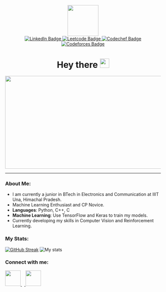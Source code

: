 <div id="header" align="center">
  <img src="https://media.giphy.com/media/M9gbBd9nbDrOTu1Mqx/giphy.gif" width="100"/>
</div>

<div id="badges" align="center">
  <a href="https://www.linkedin.com/in/anshgudibanda/"><img src="https://img.shields.io/badge/LinkedIn-blue?style=for-the-badge&logo=linkedin&logoColor=white" alt="LinkedIn Badge"/>  </a>    
  <a href="https://www.leetcode.com/anshgudibanda/"><img src="https://img.shields.io/badge/Leetcode-black?style=for-the-badge&logo=leetcode&logoColor=gold" alt="Leetcode Badge"/>  </a>    
  <a href="https://www.codechef.com/users/althorrand"><img src="https://img.shields.io/badge/Codechef-4F3126?style=for-the-badge&logo=codechef&logoColor=black" alt="Codechef Badge"/></a> <br />
  <a href="https://codeforces.com/profile/althorrand_"><img src="https://img.shields.io/badge/Codeforces-2496F1?style=for-the-badge&logo=codeforces&logoColor=FF4437" alt="Codeforces Badge"/></a> <br />
  

  <img src="https://komarev.com/ghpvc/?username=althorstormblessed&style=flat-square&color=blue" alt=""/>
</div>

<div id="hey" align = "center">
<h1>
  Hey there
  <img src="https://media.giphy.com/media/hvRJCLFzcasrR4ia7z/giphy.gif" width="30px">
</h1>
</div>

<div align="center">
  <img src="https://media.giphy.com/media/dWesBcTLavkZuG35MI/giphy.gif" width="600" height="300"/>
</div>

---

### About Me:

- I am currently a junior in BTech in Electronics and Communication at IIIT Una, Himachal Pradesh.
- Machine Learning Enthusiast and CP Novice.
- **Languages**: Python, C++, C 
- **Machine Learning**: Use TensorFlow and Keras to train my models.
- Currently developing my skills in Computer Vision and Reinforcement Learning.


### My Stats:
[![GitHub Streak](http://github-readme-streak-stats.herokuapp.com?user=althorstormblessed&theme=highcontrast&background=000000)](https://git.io/streak-stats)
![My stats](https://github-readme-stats.vercel.app/api?username=althorstormblessed&show_icons=true&theme=dark)

### Connect with me:
<a href="https://www.linkedin.com/in/anshgudibanda/">
  <img height="50" src="https://cdn-icons-png.flaticon.com/512/3536/3536505.png"/>
</a>  
‎ ‎ ‎<a href="https://www.instagram.com/anshenyeager/">
  <img height="50" src="https://cdn-icons-png.flaticon.com/512/174/174855.png"/>
</a>
